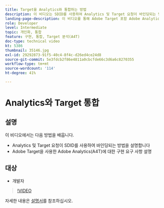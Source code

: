 ```yaml
---
title: Target을 Analytics와 통합하는 방법
description: 이 비디오는 SDID를 사용하여 Analytics 및 Target 요청이 바인딩되는 방식을 개발자에게 보여 줍니다. 이 비디오를 통해 Adobe Target 포함 Adobe Analytics(A4T)의 구현 요구 사항에 대해 알아보십시오.
landing-page-description: 이 비디오를 통해 Adobe Target 포함 Adobe Analytics(A4T)의 구현 요구 사항에 대해 알아보십시오.
role: Developer
level: Intermediate
topic: 개인화, 통합
feature: 구현, 통합, Target 분석(A4T)
doc-type: technical video
kt: 5386
thumbnail: 35146.jpg
exl-id: 29292873-91f5-40c4-8f4c-d26ed4ce24d8
source-git-commit: 5e3fdcb2f86e4811a0cbcfde66c3d6a6c8270355
workflow-type: tm+mt
source-wordcount: '114'
ht-degree: 41%

---
```


# Analytics와 Target 통합

## 설명

이 비디오에서는 다음 방법을 배웁니다.

* Analytics 및 Target 요청이 SDID를 사용하여 바인딩되는 방법을 설명합니다
* Adobe Target을 사용한 Adobe Analytics(A4T)에 대한 구현 요구 사항 설명

## 대상

* 개발자

>[!VIDEO](https://video.tv.adobe.com/v/35146/?quality=12)

자세한 내용은 [설명서](https://docs.adobe.com/content/help/en/target/using/integrate/a4t/a4timplementation.html)를 참조하십시오.
